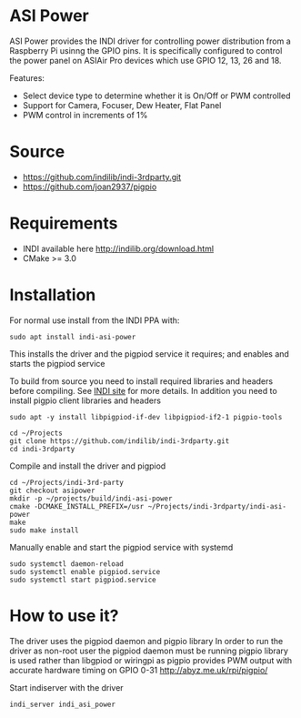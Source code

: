 # ASI Power
ASI Power provides the INDI driver for controlling power distribution from a Raspberry Pi usinng the GPIO pins.
It is specifically configured to control the power panel on ASIAir Pro devices which use GPIO 12, 13, 26 and 18.

Features:
  - Select device type to determine whether it is On/Off or PWM controlled
  - Support for Camera, Focuser, Dew Heater, Flat Panel
  - PWM control in increments of 1%

# Source
* https://github.com/indilib/indi-3rdparty.git
* https://github.com/joan2937/pigpio

# Requirements
* INDI available here http://indilib.org/download.html
* CMake >= 3.0

# Installation
For normal use install from the INDI PPA with:
```
sudo apt install indi-asi-power
```
This installs the driver and the pigpiod service it requires; and enables and starts the pigpiod service

To build from source you need to install required libraries and headers before compiling. See [INDI site](http://indilib.org/download.html) for more details.
In addition you need to install pigpio client libraries and headers
```
sudo apt -y install libpigpiod-if-dev libpigpiod-if2-1 pigpio-tools

cd ~/Projects
git clone https://github.com/indilib/indi-3rdparty.git
cd indi-3rdparty
```
Compile and install the driver and pigpiod
```
cd ~/Projects/indi-3rd-party
git checkout asipower
mkdir -p ~/projects/build/indi-asi-power
cmake -DCMAKE_INSTALL_PREFIX=/usr ~/Projects/indi-3rdparty/indi-asi-power
make
sudo make install
```
Manually enable and start the pigpiod service with systemd
```
sudo systemctl daemon-reload
sudo systemctl enable pigpiod.service
sudo systemctl start pigpiod.service
```

# How to use it?
The driver uses the pigpiod daemon and pigpio library 
In order to run the driver as non-root user the pigpiod daemon must be running
pigpio library is used rather than libgpiod or wiringpi as pigpio provides PWM output
with accurate hardware timing on GPIO 0-31
http://abyz.me.uk/rpi/pigpio/

Start indiserver with the driver
```
indi_server indi_asi_power
```
